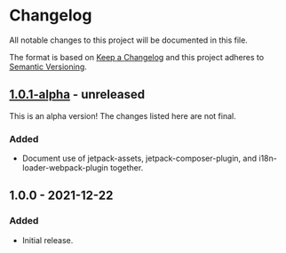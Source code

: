 # Changelog

All notable changes to this project will be documented in this file.

The format is based on [Keep a Changelog](https://keepachangelog.com/en/1.0.0/)
and this project adheres to [Semantic Versioning](https://semver.org/spec/v2.0.0.html).

## [1.0.1-alpha] - unreleased

This is an alpha version! The changes listed here are not final.

### Added
- Document use of jetpack-assets, jetpack-composer-plugin, and i18n-loader-webpack-plugin together.

## 1.0.0 - 2021-12-22
### Added
- Initial release.

[1.0.1-alpha]: https://github.com/Automattic/i18n-loader-webpack-plugin/compare/v1.0.0...v1.0.1-alpha

